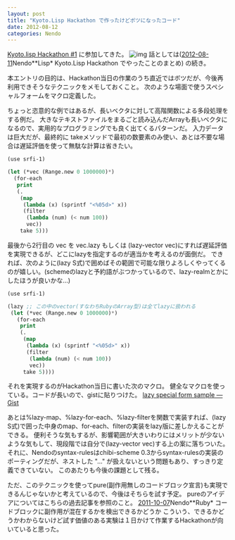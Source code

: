 ```yaml
---
layout: post
title: "Kyoto.Lisp Hackathon で作ったけどボツになったコード"
date: 2012-08-12
categories: Nendo
---
```

[Kyoto.lisp Hackathon #1](http://atnd.org/event/E0007877) に参加してきた。
 ![img](http://common-lisp.net/logo120x80.png)
話としては([2012-08-11](2012-08-11-post.md)Nendo**Lisp* Kyoto.Lisp Hackathon でやったことのまとめ) の続き。

本エントリの目的は、Hackathon当日の作業のうち直近ではボツだが、今後再利用できそうなテクニックをメモしておくこと。
次のような場面で使うスペシャルフォームをマクロ定義した。

ちょっと恣意的な例ではあるが、長いベクタに対して高階関数による多段処理をする例だ。
大きなテキストファイルをまるごと読み込んだArrayも長いベクタになるので、実用的なプログラミングでも良く出てくるパターンだ。
入力データは巨大だが、最終的に takeメソッドで最初の数要素のみ使い、あとは不要な場合は遅延評価を使って無駄な計算は省きたい。
```lisp
(use srfi-1)

(let (*vec (Range.new 0 1000000)*)
  (for-each
   print
   (. 
    (map
     (lambda (x) (sprintf "<%05d>" x))
     (filter
      (lambda (num) (< num 100))
      vec))
    take 5)))
```

最後から2行目の vec を vec.lazy もしくは (lazy-vector vec)にすれば遅延評価を実現できるが、どこにlazyを指定するのが適当かを考えるのが面倒だ。
できれば、次のように(lazy S式)で囲めばその範囲で可能な限りよろしくやってくるのが嬉しい。(schemeのlazyと予約語がぶつかっているので、lazy-realmとかにしたほうが良いかな…)

```lisp
(use srfi-1)

(lazy ;; この中のvector(すなわちRubyのArray型)は全てlazyに扱われる
 (let (*vec (Range.new 0 1000000)*)
   (for-each
    print
    (. 
     (map
      (lambda (x) (sprintf "<%05d>" x))
      (filter
       (lambda (num) (< num 100))
       vec))
     take 5))))
```

それを実現するのがHackathon当日に書いた次のマクロ。
健全なマクロを使っている。コードが長いので、gistに貼りつけた。
 [lazy special form sample — Gist](http://gist.github.com/3324169)

あとは%lazy-map、%lazy-for-each、%lazy-filterを関数で実装すれば、(lazy S式)で囲った中身のmap、for-each、filterの実装をlazy版に差しかえることができる。
便利そうな気もするが、影響範囲が大きいわりにはメリットが少ないような気もして、現段階では自分で(lazy-vector vec)する上の案に落ちついた。
それに、Nendoのsyntax-rulesはchibi-scheme 0.3からsyntax-rulesの実装のポーティングだが、ネストした "..." が扱えないという問題もあり、すっきり定義できていない。
このあたりも今後の課題として残る。

ただ、このテクニックを使ってpure(副作用無しのコードブロック宣言)も実現できるんじゃないかと考えているので、今後はそちらを試す予定。
pureのアイデアについてはこちらの過去記事を参照のこと。
 [2011-10-07](2011-10-07-post.md)Nendo**Ruby* コードブロックに副作用が混在するかを検出できるかどうか
こういう、できるかどうかわからないけど試す価値のある実験は１日かけて作業するHackathonが向いていると思った。
